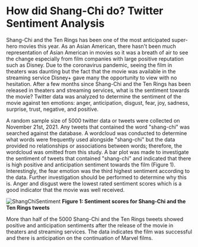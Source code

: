 # How did Shang-Chi do? Twitter Sentiment Analysis


Shang-Chi and the Ten Rings has been one of the most anticipated super-hero movies this year.
As an Asian American, there hasn't been much representation of Asian American in movies so it was a breath of air to see the change especially from film companies with large positive reputation such as Disney.
Due to the coronavirus pandemic, seeing the film in theaters was daunting but the fact that the movie was available in the streaming service Disney+ gave many the opportunity to view with no hesitation. After a few months since Shang-Chi and the Ten Rings has been released in theaters and streaming services, what is the sentiment towards the movie? Twitter data was analyzed to determine the sentiment of the movie against ten emotions: anger, anticipation, disgust, fear, joy, sadness, surprise, trust, negative, and positive.


A random sample size of 5000 twitter data or tweets were collected on November 21st, 2021. Any tweets that contained the word "shang-chi" was searched against the database. A wordcloud was conducted to determine what words were frequently used alongside "shang-chi" but the data provided no relationships or associations between words; therefore, the wordcloud was omitted from this study. A bar plot was made to investigate the sentiment of tweets that contained "shang-chi" and indicated that there is high positive and anticipation sentiment towards the film (Figure 1). Interestingly, the fear emotion was the third highest sentiment according to the data. Further investigation should be performed to determine why this is. Anger and disgust were the lowest rated sentiment scores which is a good indicator that the movie was well received.


![ShangChiSentiment](https://user-images.githubusercontent.com/73903035/142777659-73bb3445-60ae-453b-818a-191ba3cbdcdc.png)
**Figure 1: Sentiment scores for Shang-Chi and the Ten Rings tweets**


More than half of the 5000 Shang-Chi and the Ten Rings tweets showed positive and anticipation sentiments after the release of the movie in theaters and streaming services. The data indicates the film was successful and there is anticipation on the continuation of Marvel films.












